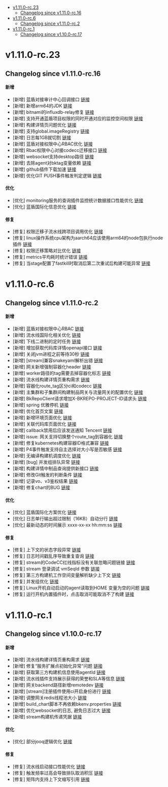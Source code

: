 <!-- BEGIN MUNGE: GENERATED_TOC -->
- [v1.11.0-rc.23](#v1110-rc23)
   - [Changelog since v1.11.0-rc.16](#changelog-since-v1110-rc16)
- [v1.11.0-rc.6](#v1110-rc6)
   - [Changelog since v1.11.0-rc.2](#changelog-since-v1110-rc2)
- [v1.11.0-rc.1](#v1110-rc1)
   - [Changelog since v1.10.0-rc.17](#changelog-since-v1100-rc17)

<!-- END MUNGE: GENERATED_TOC -->



<!-- NEW RELEASE NOTES ENTRY -->

# v1.11.0-rc.23
## Changelog since v1.11.0-rc.16
#### 新增
- [新增] 蓝盾对接审计中心回调接口 [链接](http://github.com/TencentBlueKing/bk-ci/issues/9068)
- [新增] 新增arm64的JDK [链接](http://github.com/TencentBlueKing/bk-ci/issues/9063)
- [新增] bitnami的influxdb-relay修复 [链接](http://github.com/TencentBlueKing/bk-ci/issues/9060)
- [新增] 支持开通蓝盾项目权限的同时开通对应的监控空间权限 [链接](http://github.com/TencentBlueKing/bk-ci/issues/8935)
- [新增] 构建详情页问题优化 [链接](http://github.com/TencentBlueKing/bk-ci/issues/8955)
- [新增] 支持global.imageRegistry [链接](http://github.com/TencentBlueKing/bk-ci/issues/9049)
- [新增] 日志每1GB就切割 [链接](http://github.com/TencentBlueKing/bk-ci/issues/9048)
- [新增] 蓝盾对接权限中心RBAC优化 [链接](http://github.com/TencentBlueKing/bk-ci/issues/8941)
- [新增] Rbac权限中心对接codecc迁移接口 [链接](http://github.com/TencentBlueKing/bk-ci/issues/9001)
- [新增] websocket支持desktop路径 [链接](http://github.com/TencentBlueKing/bk-ci/issues/9035)
- [新增] 去除agent对bktag变量依赖 [链接](http://github.com/TencentBlueKing/bk-ci/issues/9024)
- [新增] github插件下载加速 [链接](http://github.com/TencentBlueKing/bk-ci/issues/8938)
- [新增] 优化GIT PUSH事件触发判定逻辑 [链接](http://github.com/TencentBlueKing/bk-ci/issues/8978)

#### 优化
- [优化] monitoring服务的查询插件监控统计数据接口性能优化 [链接](http://github.com/TencentBlueKing/bk-ci/issues/9059)
- [优化] 蓝盾国际化信息优化 [链接](http://github.com/TencentBlueKing/bk-ci/issues/8982)

#### 修复
- [修复] 权限迁移子流水线跨项目调用优化 [链接](http://github.com/TencentBlueKing/bk-ci/issues/9086)
- [修复] linux操作系统cpu架构为aarch64应该使用arm64的node包执行node插件 [链接](http://github.com/TencentBlueKing/bk-ci/issues/9070)
- [修复] 权限迁移策略对比优化 [链接](http://github.com/TencentBlueKing/bk-ci/issues/9066)
- [修复] metrics平均耗时统计错误 [链接](http://github.com/TencentBlueKing/bk-ci/issues/8971)
- [修复] 当stage配置了fastkill时取消后第二次重试后构建可能异常 [链接](http://github.com/TencentBlueKing/bk-ci/issues/9053)

# v1.11.0-rc.6
## Changelog since v1.11.0-rc.2
#### 新增
- [新增] 蓝盾对接权限中心RBAC [链接](http://github.com/TencentBlueKing/bk-ci/issues/7794)
- [新增] 流水线国际化相关优化 [链接](http://github.com/TencentBlueKing/bk-ci/issues/8683)
- [新增] 下线二进制的定时任务 [链接](http://github.com/TencentBlueKing/bk-ci/issues/8888)
- [新增] 增加获取代码库详情openapi接口 [链接](http://github.com/TencentBlueKing/bk-ci/issues/8850)
- [新增] 关闭jvm进程之前等待30秒 [链接](http://github.com/TencentBlueKing/bk-ci/issues/8875)
- [新增] [stream]兼容snakeyaml解析出错 [链接](http://github.com/TencentBlueKing/bk-ci/issues/8823)
- [新增] 网关新增强制容器化header [链接](http://github.com/TencentBlueKing/bk-ci/issues/8863)
- [新增] worker路径的tag需要去掉容器化标志 [链接](http://github.com/TencentBlueKing/bk-ci/issues/8869)
- [新增] 流水线构建详情页重构需求 [链接](http://github.com/TencentBlueKing/bk-ci/issues/7983)
- [新增] 容器化route_tag区分ci和codecc [链接](http://github.com/TencentBlueKing/bk-ci/issues/8848)
- [新增] 主集群和子集群间构建制品网关与流量网关的配置优化 [链接](http://github.com/TencentBlueKing/bk-ci/issues/8505)
- [新增] BkRepoClient请求增加X-BKREPO-PROJECT-ID请求头 [链接](http://github.com/TencentBlueKing/bk-ci/issues/8814)
- [新增] spring 优雅停机 [链接](http://github.com/TencentBlueKing/bk-ci/issues/8833)
- [新增] 优化首页文案 [链接](http://github.com/TencentBlueKing/bk-ci/issues/8612)
- [新增] 新增环境页面优化 [链接](http://github.com/TencentBlueKing/bk-ci/issues/8622)
- [新增] 关联代码库页面优化 [链接](http://github.com/TencentBlueKing/bk-ci/issues/8621)
- [新增] callback禁用后应该发送通知 Tencent [链接](http://github.com/TencentBlueKing/bk-ci/issues/7939)
- [新增] issue: 网关支持切换整个route_tag到容器化 [链接](http://github.com/TencentBlueKing/bk-ci/issues/8827)
- [新增] 修复kubernetes构建容器ID格式兼容 [链接](http://github.com/TencentBlueKing/bk-ci/issues/8811)
- [新增] P4事件触发支持自主选择对大小写是否敏感 [链接](http://github.com/TencentBlueKing/bk-ci/issues/8540)
- [新增] 无编译构建机调度优化 [链接](http://github.com/TencentBlueKing/bk-ci/issues/8692)
- [新增] [bug] 并发组排队异常 [链接](http://github.com/TencentBlueKing/bk-ci/issues/8794)
- [新增] 构建详情中制品查询提供新接口 [链接](http://github.com/TencentBlueKing/bk-ci/issues/8097)
- [新增] 修改Git触发的判断条件 [链接](http://github.com/TencentBlueKing/bk-ci/issues/8570)
- [新增] 记录vo、v3鉴权结果 [链接](http://github.com/TencentBlueKing/bk-ci/issues/8500)
- [新增] 修复chart的BUG [链接](http://github.com/TencentBlueKing/bk-ci/issues/8662)

#### 优化
- [优化] 蓝盾国际化方案优化 [链接](http://github.com/TencentBlueKing/bk-ci/issues/8211)
- [优化] 日志单行输出超过限制（16KB）自动分行 [链接](http://github.com/TencentBlueKing/bk-ci/issues/8856)
- [优化] 最新动态的时间展示 xxxx-xx-xx hh:mm:ss [链接](http://github.com/TencentBlueKing/bk-ci/issues/8838)

#### 修复
- [修复] 上下文的状态字段异常 [链接](http://github.com/TencentBlueKing/bk-ci/issues/8861)
- [修复] 日志时间戳乱序导致重复查询 [链接](http://github.com/TencentBlueKing/bk-ci/issues/8804)
- [修复] stream的CodeCC红线指标没有关联忽略问题链接 [链接](http://github.com/TencentBlueKing/bk-ci/issues/8821)
- [修复] stream 登录调试 vmSeqId 参数 [链接](http://github.com/TencentBlueKing/bk-ci/issues/8818)
- [修复] 第三方构建机工作空间变量解析缺少上下文 [链接](http://github.com/TencentBlueKing/bk-ci/issues/8803)
- [修复] 并发组优化 [链接](http://github.com/TencentBlueKing/bk-ci/issues/8809)
- [修复] Linux开机自动启动的agent读取到HOME 变量为空的问题 [链接](http://github.com/TencentBlueKing/bk-ci/issues/8798)
- [修复] 运行开机内置插件时，点击取消可能取消不了构建 [链接](http://github.com/TencentBlueKing/bk-ci/issues/8789)

# v1.11.0-rc.1
## Changelog since v1.10.0-rc.17
#### 新增
- [新增] 流水线构建详情页重构需求 [链接](http://github.com/TencentBlueKing/bk-ci/issues/7983)
- [新增] 修复“服务扩展点初始化异常“问题 [链接](http://github.com/TencentBlueKing/bk-ci/issues/8779)
- [新增] 获取第三方构建机信息使用agentId [链接](http://github.com/TencentBlueKing/bk-ci/issues/8778)
- [新增] 流水线插件支持展示获得的荣誉和SLA等信息 [链接](http://github.com/TencentBlueKing/bk-ci/issues/8114)
- [新增] 网关backend路径新增remotedev [链接](http://github.com/TencentBlueKing/bk-ci/issues/8768)
- [新增] [stream]注册插件使用ci开启身份进行 [链接](http://github.com/TencentBlueKing/bk-ci/issues/8767)
- [新增] 调整网关redis线程池大小 [链接](http://github.com/TencentBlueKing/bk-ci/issues/8763)
- [新增] build_chart脚本不再依赖bkenv.properties [链接](http://github.com/TencentBlueKing/bk-ci/issues/8661)
- [新增] 优化websocket的日志, 避免日志过大 [链接](http://github.com/TencentBlueKing/bk-ci/issues/8756)
- [新增] stream构建机传递凭据 [链接](http://github.com/TencentBlueKing/bk-ci/issues/8466)

#### 优化
- [优化] 部分jooq逻辑优化 [链接](http://github.com/TencentBlueKing/bk-ci/issues/8678)

#### 修复
- [修复] 流水线启动接口性能优化 [链接](http://github.com/TencentBlueKing/bk-ci/issues/8615)
- [修复] 触发频率过高会导致排队取消积压 [链接](http://github.com/TencentBlueKing/bk-ci/issues/8691)
- [修复] 矩阵内支持上下文缩写引用 [链接](http://github.com/TencentBlueKing/bk-ci/issues/8641)
